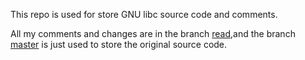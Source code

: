 This repo is used for store GNU libc source code and comments.

All my comments and changes are in the branch [read](https://github.com/Ma5ker/libc_study/tree/read),and the branch [master](https://github.com/Ma5ker/libc_study/tree/master) is just used to store the original source code.
